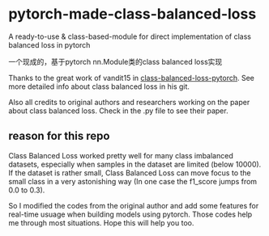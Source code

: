 # pytorch-made-class-balanced-loss
A ready-to-use &amp; class-based-module for direct implementation of class balanced loss in pytorch

一个现成的，基于pytorch nn.Module类的class balanced loss实现

Thanks to the great work of vandit15 in [class-balanced-loss-pytorch](https://github.com/vandit15/Class-balanced-loss-pytorch). See more detailed info about class balanced loss in his git.

Also all credits to original authors and researchers working on the paper about class balanced loss. Check in the .py file to see their paper.

## reason for this repo
Class Balanced Loss worked pretty well for many class imbalanced datasets, especially when samples in the dataset are limited (below 10000). If the dataset is rather small, Class Balanced Loss can move focus to the small class in a very astonishing way (In one case the f1_score jumps from 0.0 to 0.3).

So I modified the codes from the original author and add some features for real-time usuage when building models using pytorch. Those codes help me through most situations. Hope this will help you too.
